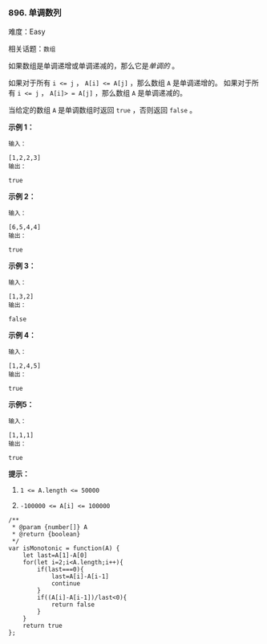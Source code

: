 ### 896. 单调数列

难度：Easy

相关话题：`数组`

如果数组是单调递增或单调递减的，那么它是*单调的* 。



如果对于所有  `i <= j` ， `A[i] <= A[j]` ，那么数组  `A`  是单调递增的。 如果对于所有  `i <= j` ， `A[i]> = A[j]` ，那么数组  `A`  是单调递减的。



当给定的数组  `A` 是单调数组时返回  `true` ，否则返回  `false` 。












**示例 1：** 



```
输入：

[1,2,2,3]
输出：

true
```


**示例 2：** 



```
输入：

[6,5,4,4]
输出：

true
```


**示例 3：** 



```
输入：

[1,3,2]
输出：

false
```


**示例 4：** 



```
输入：

[1,2,4,5]
输出：

true
```


**示例5：** 



```
输入：

[1,1,1]
输出：

true
```






**提示：** 




1.  `1 <= A.length <= 50000` 

2.  `-100000 <= A[i] <= 100000` 




```
/**
 * @param {number[]} A
 * @return {boolean}
 */
var isMonotonic = function(A) {
    let last=A[1]-A[0]
    for(let i=2;i<A.length;i++){
        if(last===0){
            last=A[i]-A[i-1]
            continue
        }
        if((A[i]-A[i-1])/last<0){
            return false
        }
    }
    return true
};
```

